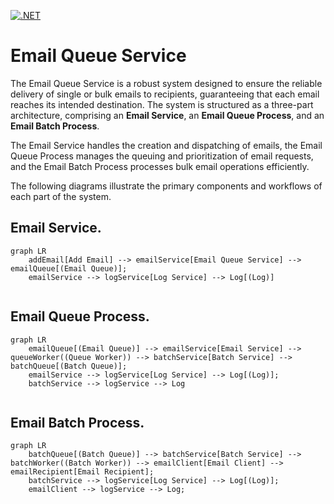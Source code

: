 [![.NET](https://github.com/ad-developer/email-queue/actions/workflows/dotnet.yml/badge.svg)](https://github.com/ad-developer/email-queue/actions/workflows/dotnet.yml)

# Email Queue Service

The Email Queue Service is a robust system designed to ensure the reliable delivery of single or bulk emails to recipients, guaranteeing that each email reaches its intended destination. The system is structured as a three-part architecture, comprising an **Email Service**, an **Email Queue Process**, and an **Email Batch Process**.

The Email Service handles the creation and dispatching of emails, the Email Queue Process manages the queuing and prioritization of email requests, and the Email Batch Process processes bulk email operations efficiently.

The following diagrams illustrate the primary components and workflows of each part of the system.

## Email Service. 
```mermaid
graph LR
    addEmail[Add Email] --> emailService[Email Queue Service] --> emailQueue[(Email Queue)];
    emailService --> logService[Log Service] --> Log[(Log)]
   
```

## Email Queue Process. 
```mermaid
graph LR
    emailQueue[(Email Queue)] --> emailService[Email Service] --> queueWorker((Queue Worker)) --> batchService[Batch Service] --> batchQueue[(Batch Queue)];
    emailService --> logService[Log Service] --> Log[(Log)];
    batchService --> logService --> Log
   
```

## Email Batch Process. 
```mermaid
graph LR
    batchQueue[(Batch Queue)] --> batchService[Batch Service] --> batchWorker((Batch Worker)) --> emailClient[Email Client] --> emailRecipient[Email Recipient];
    batchService --> logService[Log Service] --> Log[(Log)];
    emailClient --> logService --> Log;

   